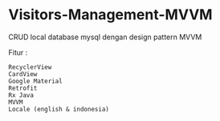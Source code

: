 # Visitors-Management-MVVM
CRUD local database mysql dengan design pattern MVVM

Fitur :

    RecyclerView
    CardView
    Google Material
    Retrofit
    Rx Java
    MVVM
    Locale (english & indonesia)
